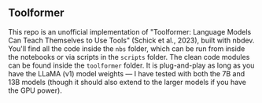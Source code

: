 ## Toolformer

This repo is an unofficial implementation of "Toolformer: Language Models Can Teach Themselves to Use Tools" (Schick et al., 2023), built with nbdev. You'll find all the code inside the `nbs` folder, which can be run from inside the notebooks or via scripts in the `scripts` folder. The clean code modules can be found inside the `toolformer` folder. It is plug-and-play as long as you have the LLaMA (v1) model weights — I have tested with both the 7B and 13B models (though it should also extend to the larger models if you have the GPU power).
